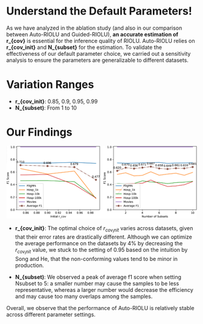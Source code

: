 # Understand the Default Parameters!
As we have analyzed in the ablation study (and also in our comparison between Auto-RIOLU and Guided-RIOLU), **an accurate estimation of r_{cov}** is essential for the inference quality of RIOLU. Auto-RIOLU relies on **r_{cov_init}** and **N_{subset}** for the estimation. To validate the effectiveness of our default parameter choice, we carried out a sensitivity analysis to ensure the parameters are generalizable to different datasets. 

# Variation Ranges
- **r_{cov_init}**: 0.85, 0.9, 0.95, 0.99
- **N_{subset)**: From 1 to 10

# Our Findings

![sensitivity_analysis](../images/sensitivity_analysis.png?raw=true)
- **r_{cov_init}**: The optimal choice of $r_{cov_init}$ varies across datasets, given that their error rates are drastically different. Although we can optimize the average performance on the datasets by 4% by decreasing the $r_{cov_init}$ value, we stuck to the setting of 0.95 based on the intuition by Song and He, that the non-conforming values tend to be minor in production. 

- **N_{subset)**: We observed a peak of average f1 score when setting Nsubset to 5: a smaller number may cause the samples to be less representative, whereas a larger number would decrease the efficiency and may cause too many overlaps among the samples. 

Overall, we observe that the performance of Auto-RIOLU is relatively stable across different parameter settings.
